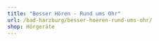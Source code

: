```yaml
---
title: "Besser Hören - Rund ums Ohr"
url: /bad-harzburg/besser-hoeren-rund-ums-ohr/
shop: Hörgeräte
---
```

